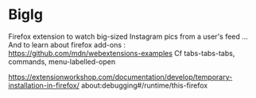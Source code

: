 # BigIg

Firefox extension to watch big-sized Instagram pics from a user's feed
... And to learn about firefox add-ons :
    https://github.com/mdn/webextensions-examples
    Cf tabs-tabs-tabs, commands, menu-labelled-open


https://extensionworkshop.com/documentation/develop/temporary-installation-in-firefox/
	about:debugging#/runtime/this-firefox